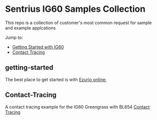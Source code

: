 # Sentrius IG60 Samples Collection

This repo is a collection of customer's most common request for sample and example applcations

Jump to:

- [Getting Started with IG60](#getting-started)
- [Contact Tracing](#Contact-Tracing)

## getting-started

The best place to get started is with [Ezurio online:](https://www.ezurio.com)

## Contact-Tracing

A contact tracing example for the IG60 Greengrass with BL654
[Contact Tracing](contact_tracing/README.md)
